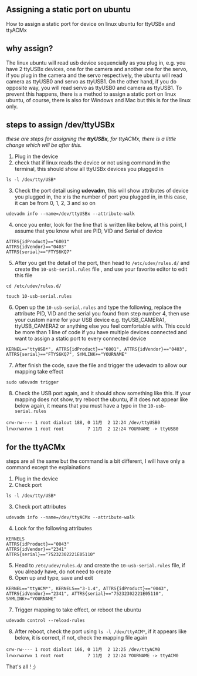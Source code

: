 ## Assigning a static port on ubuntu 
How to assign a static port for device on linux ubuntu for ttyUSBx and ttyACMx

## why assign?
The linux ubuntu will read usb device sequencially as you plug in, e.g. you have 2 ttyUSBx devices, one for the camera and another one for the servo, if you plug in the camera and the servo respectively, the ubuntu will read camera as ttyUSB0 and servo as ttyUSB1. On the other hand, if you do opposite way, you will read servo as ttyUSB0 and camera as ttyUSB1. To prevent this happens, there is a method to assign a static port on linux ubuntu, of course, there is also for Windows and Mac but this is for the linux only.

## steps to assign /dev/ttyUSBx
_these are steps for assigning the **ttyUSBx**, for ttyACMx, there is a little change which will be after this._
1. Plug in the device
2. check that if linux reads the device or not using command in the terminal, this should show all ttyUSBx devices you plugged in
```
ls -l /dev/tty/USB*
```
3. Check the port detail using **udevadm**, this will show attributes of device you plugged in, the _x_ is the number of port you plugged in, in this case, it can be from 0, 1, 2, 3 and so on
```
udevadm info --name=/dev/ttyUSBx --attribute-walk
```
4. once you enter, look for the line that is written like below, at this point, I assume that you know what are PID, VID and Serial of device
```
ATTRS{idProduct}=="6001"
ATTRS{idVendor}=="0403"
ATTRS{serial}=="FTYS6KQ7"
```
5. After you get the detail of the port, then head to `/etc/udev/rules.d/` and create the `10-usb-serial.rules` file , and use your favorite editor to edit this file
```
cd /etc/udev/rules.d/
```
```
touch 10-usb-serial.rules
```
6. Open up the `10-usb-serial.rules` and type the following, replace the attribute PID, VID and the serial you found from step number 4, then use your custom name  for your USB device e.g. ttyUSB_CAMERA1, ttyUSB_CAMERA2 or anything else you feel comfortable with. This could be more than 1 line of code if you have multiple devices connected and want to assign a static port to every connected device
```
KERNEL=="ttyUSB*", ATTRS{idProduct}=="6001", ATTRS{idVendor}=="0403", ATTRS{serial}=="FTYS6KQ7", SYMLINK+="YOURNAME"
```
7. After finish the code, save the file and trigger the udevadm to allow our mapping take effect
```
sudo udevadm trigger
```
8. Check the USB port again, and it should show something like this. If your mapping does not show, try reboot the ubuntu, if it does not appear like below again, it means that you must have a typo in the `10-usb-serial.rules`
```
crw-rw---- 1 root dialout 188, 0 11月  2 12:24 /dev/ttyUSB0
lrwxrwxrwx 1 root root         7 11月  2 12:24 YOURNAME -> ttyUSB0
```

## for the ttyACMx
steps are all the same but the command is a bit different, I will have only a command except the explainations
1. Plug in the device
2. Check port
```
ls -l /dev/tty/USB*
```
3. Check port attributes
```
udevadm info --name=/dev/ttyACMx --attribute-walk
```
4. Look for the following attributes
```
KERNELS
ATTRS{idProduct}=="0043"
ATTRS{idVendor}=="2341"
ATTRS{serial}=="75232302221E05110"
```
5. Head to `/etc/udev/rules.d/` and create the `10-usb-serial.rules` file, if you already have, do not need to create
6. Open up and type, save and exit
```
KERNEL=="ttyACM*", KERNELS=="3-1.4", ATTRS{idProduct}=="0043", ATTRS{idVendor}=="2341", ATTRS{serial}=="75232302221E05110", SYMLINK+="YOURNAME"
```
7. Trigger mapping to take effect, or reboot the ubuntu
```
udevadm control --reload-rules
```
8. After reboot, check the port using `ls -l /dev/ttyACM*`, if it appears like below, it is correct, if not, check the mapping file again
```
crw-rw---- 1 root dialout 166, 0 11月  2 12:25 /dev/ttyACM0
lrwxrwxrwx 1 root root         7 11月  2 12:24 YOURNAME -> ttyACM0
```

That's all ! ;)
